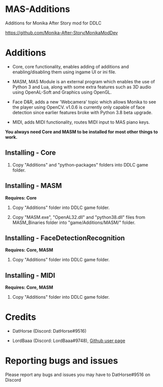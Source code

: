 # MAS-Additions

Additions for Monika After Story mod for DDLC

https://github.com/Monika-After-Story/MonikaModDev


# Additions
* Core, core functionality, enables adding of additions and enabling/disabling them using ingame UI or ini file.

* MASM, MAS Module is an external program which enables the use of Python 3 and Lua, along with some extra features such as 3D audio using OpenAL-Soft and Graphics using OpenGL.

* Face D&R, adds a new 'Webcamera' topic which allows Monika to see the player using OpenCV. v1.0.6 is currently only capable of face detection since earlier features broke with Python 3.8 beta upgrade.

* MIDI, adds MIDI functionality, routes MIDI input to MAS piano keys.

**You always need Core and MASM to be installed for most other things to work.**


## Installing - Core
1. Copy "Additions" and "python-packages" folders into DDLC game folder.


## Installing - MASM
**Requires: Core**

1. Copy "Additions" folder into DDLC game folder.

2. Copy "MASM.exe", "OpenAL32.dll" and "python38.dll" files from MASM_Binaries folder into "game/Additions/MASM/" folder.


## Installing - FaceDetectionRecognition
**Requires: Core, MASM**

1.  Copy "Additions" folder into DDLC game folder.


## Installing - MIDI
**Requires: Core, MASM**

1.  Copy "Additions" folder into DDLC game folder.

# Credits

* DatHorse (Discord: DatHorse#9516)

* LordBaaa (Discord: LordBaaa#9748), [Github user page](https://github.com/LordBaaa)

# Reporting bugs and issues

Please report any bugs and issues you may have to DatHorse#9516 on Discord
